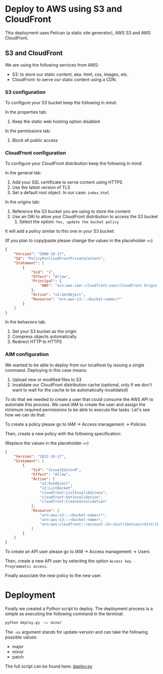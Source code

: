 # Deploy to AWS using S3 and CloudFront

This deployment uses Pelican (a static site generator), AWS S3 and AWS
CloudFront.

## S3 and CloudFront

We are using the following services from AWS:

- S3: to store our static content, aka: html, css, images, etc.
- CloudFront: to serve our static content using a CDN.

### S3 configuration

To configure your S3 bucket keep the following in mind:

In the properties tab:

1. Keep the static web hosting option disabled

In the permissions tab:

1. Block all public access

### CloudFront configuration

To configure your CloudFront distribution keep the following in mind:

In the general tab:

1. Add your SSL certificate to serve content using HTTPS
1. Use the latest version of TLS
1. Set a default root object. In our case: `index.html`

In the origins tab:

1. Reference the S3 bucket you are using to store the content
1. Use an OAI to allow your CloudFront distribution to access the S3 bucket
   1. Select the option: `Yes, update the bucket policy`

It will add a policy similar to this one in your S3 bucket:

(If you plan to copy/paste please change the values in the placeholder `<>`)

```json
{
    "Version": "2008-10-17",
    "Id": "PolicyForCloudFrontPrivateContent",
    "Statement": [
        {
            "Sid": "1",
            "Effect": "Allow",
            "Principal": {
                "AWS": "arn:aws:iam::cloudfront:user/CloudFront Origin Access Identity <distribution-id>"
            },
            "Action": "s3:GetObject",
            "Resource": "arn:aws:s3:::<bucket-name>/*"
        }
    ]
}
```

In the behaviors tab:

1. Set your S3 bucket as the origin
1. Compress objects automatically
1. Redirect HTTP to HTTPS

### AIM configuration

We wanted to be able to deploy from our localhost by issuing a single command.
Deploying in this case means:

1. Upload new or modified files to S3
1. Invalidate our CloudFront distribution cache (optional, only if we don't want
   to wait for the cache to be automatically invalidated)

To do that we needed to create a user that could consume the AWS API to automate
this process. We used IAM to create the user and assign the minimum required
permissions to be able to execute the tasks. Let's see how we can do that:

To create a policy please go to IAM -> Access management -> Policies

Then, create a new policy with the following specification:

(Replace the values in the placeholder `<>`)

```json
{
    "Version": "2012-10-17",
    "Statement": [
        {
            "Sid": "VisualEditor0",
            "Effect": "Allow",
            "Action": [
                "s3:PutObject",
                "s3:ListBucket",
                "cloudfront:ListInvalidations",
                "cloudfront:GetInvalidation",
                "cloudfront:CreateInvalidation"
            ],
            "Resource": [
                "arn:aws:s3:::<bucket-name>/*",
                "arn:aws:s3:::<bucket-name>",
                "arn:aws:cloudfront::<account-id>:distribution/<distribution-id>"
            ]
        }
    ]
}
```

To create an API user please go to IAM -> Access management -> Users

Then, create a new API user by selecting the option `Access key - Programmatic access`.

Finally associate the new policy to the new user.

# Deployment

Finally we created a Python script to deploy. The deployment process is a simple
as executing the following command in the terminal:

```bash
python deploy.py -uv minor
```

The `-uv` argument stands for update-version and can take the following
possible values:

- major
- minor
- patch

The full script can be found here: [deploy.py](../deploy.py)
